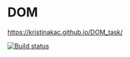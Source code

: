 # DOM

https://kristinakac.github.io/DOM_task/

[![Build status](https://ci.appveyor.com/api/projects/status/9f4m2b1xdhcw2h4h?svg=true)](https://ci.appveyor.com/project/KristinaKac/dom-task)
